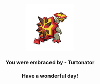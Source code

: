 <p align="center">
    <img src="https://raw.githubusercontent.com/PokeAPI/sprites/master/sprites/pokemon/776.png" width="150" height="150">
</p>
<h3 align="center">You were embraced by - <b>Turtonator</b></h3>
<h3 align="center">Have a wonderful day!</h3>
